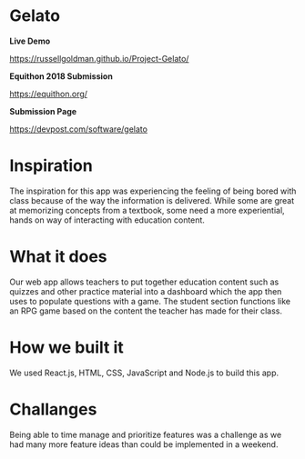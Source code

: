 # Gelato

**Live Demo**

https://russellgoldman.github.io/Project-Gelato/

**Equithon 2018 Submission**

https://equithon.org/

**Submission Page**

https://devpost.com/software/gelato

# Inspiration
The inspiration for this app was experiencing the feeling of being bored with class because of the way the information is delivered. While some are great at memorizing concepts from a textbook, some need a more experiential, hands on way of interacting with education content.

# What it does
Our web app allows teachers to put together education content such as quizzes and other practice material into a dashboard which the app then uses to populate questions with a game. The student section functions like an RPG game based on the content the teacher has made for their class.

# How we built it
We used React.js, HTML, CSS, JavaScript and Node.js to build this app.

# Challanges
Being able to time manage and prioritize features was a challenge as we had many more feature ideas than could be implemented in a weekend.
